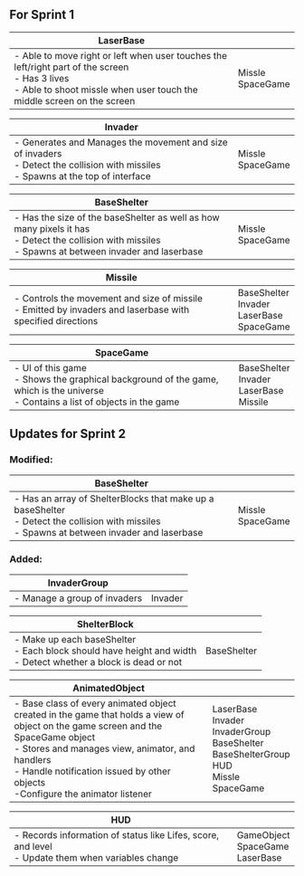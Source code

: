 ## For Sprint 1

| LaserBase | |
|---|---|
|  - Able to move right or left when user touches the left/right part of the screen <br> - Has 3 lives <br> - Able to shoot missle when user touch the middle screen on the screen |  Missle <br> SpaceGame |



| Invader | |
|---|---|
|  - Generates and Manages the movement and size of invaders <br> - Detect the collision with missiles <br> - Spawns at the top of interface |  Missle <br> SpaceGame |



| BaseShelter | |
|---|---|
|  - Has the size of the baseShelter as well as how many pixels it has  <br> - Detect the collision with missiles <br> - Spawns at between invader and laserbase |  Missle <br> SpaceGame |


| Missile | |
|---|---|
|  - Controls the movement and size of missile  <br> - Emitted by invaders and laserbase with specified directions |  BaseShelter <br> Invader <br> LaserBase <br> SpaceGame |


| SpaceGame | |
|---|---|
|  - UI of this game  <br> - Shows the graphical background of the game, which is the universe <br> - Contains a list of objects in the game |  BaseShelter <br> Invader <br> LaserBase <br> Missile |



## Updates for Sprint 2

### Modified:

| BaseShelter | |
|---|---|
|  - Has an array of ShelterBlocks that make up a baseShelter  <br> - Detect the collision with missiles <br> - Spawns at between invader and laserbase |  Missle <br> SpaceGame |



### Added:

| InvaderGroup | |
|---|---|
|  - Manage a group of invaders|  Invader |



| ShelterBlock | |
|---|---|
|  - Make up each baseShelter  <br> - Each block should have height and width <br> - Detect whether a block is dead or not | BaseShelter |



| AnimatedObject | |
|---|---|
|  - Base class of every animated object created in the game that holds a view of object on the game screen and the SpaceGame object  <br> - Stores and manages view, animator, and handlers <br> - Handle notification issued by other objects <br> -Configure the animator listener | LaserBase <br> Invader <br> InvaderGroup <br> BaseShelter <br> BaseShelterGroup <br> HUD <br> Missle <br> SpaceGame |


| HUD | |
|---|---|
|  - Records information of status like Lifes, score, and level  <br> - Update them when variables change |  GameObject <br> SpaceGame <br> LaserBase |